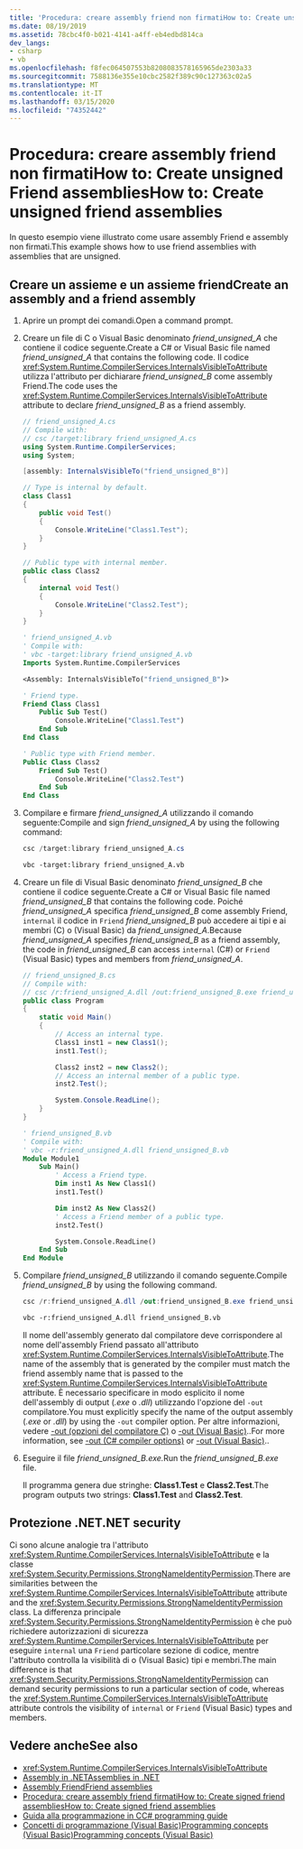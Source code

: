```yaml
---
title: 'Procedura: creare assembly friend non firmatiHow to: Create unsigned Friend assemblies'
ms.date: 08/19/2019
ms.assetid: 78cbc4f0-b021-4141-a4ff-eb4edbd814ca
dev_langs:
- csharp
- vb
ms.openlocfilehash: f8fec064507553b8208083578165965de2303a33
ms.sourcegitcommit: 7588136e355e10cbc2582f389c90c127363c02a5
ms.translationtype: MT
ms.contentlocale: it-IT
ms.lasthandoff: 03/15/2020
ms.locfileid: "74352442"
---
```

# <a name="how-to-create-unsigned-friend-assemblies"></a><span data-ttu-id="f8cee-102">Procedura: creare assembly friend non firmatiHow to: Create unsigned Friend assemblies</span><span class="sxs-lookup"><span data-stu-id="f8cee-102">How to: Create unsigned friend assemblies</span></span>

<span data-ttu-id="f8cee-103">In questo esempio viene illustrato come usare assembly Friend e assembly non firmati.</span><span class="sxs-lookup"><span data-stu-id="f8cee-103">This example shows how to use friend assemblies with assemblies that are unsigned.</span></span>

## <a name="create-an-assembly-and-a-friend-assembly"></a><span data-ttu-id="f8cee-104">Creare un assieme e un assieme friend</span><span class="sxs-lookup"><span data-stu-id="f8cee-104">Create an assembly and a friend assembly</span></span>

1. <span data-ttu-id="f8cee-105">Aprire un prompt dei comandi.</span><span class="sxs-lookup"><span data-stu-id="f8cee-105">Open a command prompt.</span></span>

2. <span data-ttu-id="f8cee-106">Creare un file di C o Visual Basic denominato *friend_unsigned_A* che contiene il codice seguente.</span><span class="sxs-lookup"><span data-stu-id="f8cee-106">Create a C# or Visual Basic file named *friend_unsigned_A* that contains the following code.</span></span> <span data-ttu-id="f8cee-107">Il codice <xref:System.Runtime.CompilerServices.InternalsVisibleToAttribute> utilizza l'attributo per dichiarare *friend_unsigned_B* come assembly Friend.</span><span class="sxs-lookup"><span data-stu-id="f8cee-107">The code uses the <xref:System.Runtime.CompilerServices.InternalsVisibleToAttribute> attribute to declare *friend_unsigned_B* as a friend assembly.</span></span>

   ```csharp
   // friend_unsigned_A.cs
   // Compile with:
   // csc /target:library friend_unsigned_A.cs
   using System.Runtime.CompilerServices;
   using System;

   [assembly: InternalsVisibleTo("friend_unsigned_B")]

   // Type is internal by default.
   class Class1
   {
       public void Test()
       {
           Console.WriteLine("Class1.Test");
       }
   }

   // Public type with internal member.
   public class Class2
   {
       internal void Test()
       {
           Console.WriteLine("Class2.Test");
       }
   }
   ```

   ```vb
   ' friend_unsigned_A.vb
   ' Compile with:
   ' vbc -target:library friend_unsigned_A.vb
   Imports System.Runtime.CompilerServices

   <Assembly: InternalsVisibleTo("friend_unsigned_B")>

   ' Friend type.
   Friend Class Class1
       Public Sub Test()
           Console.WriteLine("Class1.Test")
       End Sub
   End Class

   ' Public type with Friend member.
   Public Class Class2
       Friend Sub Test()
           Console.WriteLine("Class2.Test")
       End Sub
   End Class
   ```

3. <span data-ttu-id="f8cee-108">Compilare e firmare *friend_unsigned_A* utilizzando il comando seguente:</span><span class="sxs-lookup"><span data-stu-id="f8cee-108">Compile and sign *friend_unsigned_A* by using the following command:</span></span>

   ```csharp
   csc /target:library friend_unsigned_A.cs
   ```

   ```vb
   vbc -target:library friend_unsigned_A.vb
   ```

4. <span data-ttu-id="f8cee-109">Creare un file di Visual Basic denominato *friend_unsigned_B* che contiene il codice seguente.</span><span class="sxs-lookup"><span data-stu-id="f8cee-109">Create a C# or Visual Basic file named *friend_unsigned_B* that contains the following code.</span></span> <span data-ttu-id="f8cee-110">Poiché *friend_unsigned_A* specifica *friend_unsigned_B* come assembly Friend, `internal` il codice in `Friend` *friend_unsigned_B* può accedere ai tipi e ai membri (C) o (Visual Basic) da *friend_unsigned_A*.</span><span class="sxs-lookup"><span data-stu-id="f8cee-110">Because *friend_unsigned_A* specifies *friend_unsigned_B* as a friend assembly, the code in *friend_unsigned_B* can access `internal` (C#) or `Friend` (Visual Basic) types and members from *friend_unsigned_A*.</span></span>

   ```csharp
   // friend_unsigned_B.cs
   // Compile with:
   // csc /r:friend_unsigned_A.dll /out:friend_unsigned_B.exe friend_unsigned_B.cs
   public class Program
   {
       static void Main()
       {
           // Access an internal type.
           Class1 inst1 = new Class1();
           inst1.Test();

           Class2 inst2 = new Class2();
           // Access an internal member of a public type.
           inst2.Test();

           System.Console.ReadLine();
       }
   }
   ```

   ```vb
   ' friend_unsigned_B.vb
   ' Compile with:
   ' vbc -r:friend_unsigned_A.dll friend_unsigned_B.vb
   Module Module1
       Sub Main()
           ' Access a Friend type.
           Dim inst1 As New Class1()
           inst1.Test()

           Dim inst2 As New Class2()
           ' Access a Friend member of a public type.
           inst2.Test()

           System.Console.ReadLine()
       End Sub
   End Module
   ```

5. <span data-ttu-id="f8cee-111">Compilare *friend_unsigned_B* utilizzando il comando seguente.</span><span class="sxs-lookup"><span data-stu-id="f8cee-111">Compile *friend_unsigned_B* by using the following command.</span></span>

   ```csharp
   csc /r:friend_unsigned_A.dll /out:friend_unsigned_B.exe friend_unsigned_B.cs
   ```

   ```vb
   vbc -r:friend_unsigned_A.dll friend_unsigned_B.vb
   ```

   <span data-ttu-id="f8cee-112">Il nome dell'assembly generato dal compilatore deve corrispondere al nome dell'assembly Friend passato all'attributo <xref:System.Runtime.CompilerServices.InternalsVisibleToAttribute>.</span><span class="sxs-lookup"><span data-stu-id="f8cee-112">The name of the assembly that is generated by the compiler must match the friend assembly name that is passed to the <xref:System.Runtime.CompilerServices.InternalsVisibleToAttribute> attribute.</span></span> <span data-ttu-id="f8cee-113">È necessario specificare in modo esplicito il nome dell'assembly di output (*.exe* o *.dll*) utilizzando l'opzione del `-out` compilatore.</span><span class="sxs-lookup"><span data-stu-id="f8cee-113">You must explicitly specify the name of the output assembly (*.exe* or *.dll*) by using the `-out` compiler option.</span></span> <span data-ttu-id="f8cee-114">Per altre informazioni, vedere [-out (opzioni del compilatore C)](../../csharp/language-reference/compiler-options/out-compiler-option.md) o [-out (Visual Basic)](../../visual-basic/reference/command-line-compiler/out.md)..</span><span class="sxs-lookup"><span data-stu-id="f8cee-114">For more information, see [-out (C# compiler options)](../../csharp/language-reference/compiler-options/out-compiler-option.md) or [-out (Visual Basic)](../../visual-basic/reference/command-line-compiler/out.md)..</span></span>

6. <span data-ttu-id="f8cee-115">Eseguire il file *friend_unsigned_B.exe.*</span><span class="sxs-lookup"><span data-stu-id="f8cee-115">Run the *friend_unsigned_B.exe* file.</span></span>

   <span data-ttu-id="f8cee-116">Il programma genera due stringhe: **Class1.Test** e **Class2.Test**.</span><span class="sxs-lookup"><span data-stu-id="f8cee-116">The program outputs two strings: **Class1.Test** and **Class2.Test**.</span></span>

## <a name="net-security"></a><span data-ttu-id="f8cee-117">Protezione .NET</span><span class="sxs-lookup"><span data-stu-id="f8cee-117">.NET security</span></span>

<span data-ttu-id="f8cee-118">Ci sono alcune analogie tra l'attributo <xref:System.Runtime.CompilerServices.InternalsVisibleToAttribute> e la classe <xref:System.Security.Permissions.StrongNameIdentityPermission>.</span><span class="sxs-lookup"><span data-stu-id="f8cee-118">There are similarities between the <xref:System.Runtime.CompilerServices.InternalsVisibleToAttribute> attribute and the <xref:System.Security.Permissions.StrongNameIdentityPermission> class.</span></span> <span data-ttu-id="f8cee-119">La differenza principale <xref:System.Security.Permissions.StrongNameIdentityPermission> è che può richiedere autorizzazioni di sicurezza <xref:System.Runtime.CompilerServices.InternalsVisibleToAttribute> per eseguire `internal` una `Friend` particolare sezione di codice, mentre l'attributo controlla la visibilità di o (Visual Basic) tipi e membri.</span><span class="sxs-lookup"><span data-stu-id="f8cee-119">The main difference is that <xref:System.Security.Permissions.StrongNameIdentityPermission> can demand security permissions to run a particular section of code, whereas the <xref:System.Runtime.CompilerServices.InternalsVisibleToAttribute> attribute controls the visibility of `internal`  or `Friend` (Visual Basic) types and members.</span></span>

## <a name="see-also"></a><span data-ttu-id="f8cee-120">Vedere anche</span><span class="sxs-lookup"><span data-stu-id="f8cee-120">See also</span></span>

- <xref:System.Runtime.CompilerServices.InternalsVisibleToAttribute>
- [<span data-ttu-id="f8cee-121">Assembly in .NET</span><span class="sxs-lookup"><span data-stu-id="f8cee-121">Assemblies in .NET</span></span>](index.md)
- [<span data-ttu-id="f8cee-122">Assembly Friend</span><span class="sxs-lookup"><span data-stu-id="f8cee-122">Friend assemblies</span></span>](friend.md)
- [<span data-ttu-id="f8cee-123">Procedura: creare assembly friend firmatiHow to: Create signed friend assemblies</span><span class="sxs-lookup"><span data-stu-id="f8cee-123">How to: Create signed friend assemblies</span></span>](create-signed-friend.md)
- [<span data-ttu-id="f8cee-124">Guida alla programmazione in C</span><span class="sxs-lookup"><span data-stu-id="f8cee-124">C# programming guide</span></span>](../../csharp/programming-guide/index.md)
- [<span data-ttu-id="f8cee-125">Concetti di programmazione (Visual Basic)Programming concepts (Visual Basic)</span><span class="sxs-lookup"><span data-stu-id="f8cee-125">Programming concepts (Visual Basic)</span></span>](../../visual-basic/programming-guide/concepts/index.md)
